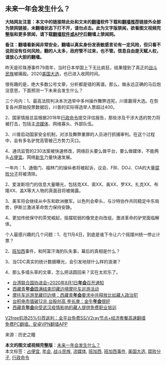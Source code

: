  <h2>未来一年会发生什么？</h2> <p class="notice"><b>大陆网友注意：本文中的链接除此处和文末的<a href="https://github.com/bannedbook/fanqiang" >翻墙</a>软件下载和<a href="https://github.com/killgcd/justmysocks/blob/master/README.md">翻墙推荐</a>链接外全部为禁网链接，未翻墙状态下打不开，请勿点击。此为文字版禁闻，欲看图文视频完整版和更多禁闻，请下载<a href="https://github.com/bannedbook/fanqiang">翻墙软件或APP</a>后翻墙上禁闻网。</p><p>备注：翻墙看新闻非常安全，翻墙以真实身份发表敏感言论有一定风险，但只看不说则没有任何风险，翻的人太多，政府管不过来，也不管。信息自由是天赋人权，请放心大胆的翻墙。</b></p>  <div class="entry"> <p>昨天是珍珠港事件79周年，当时日本举国上下无比疯狂，结果撞到了真正的<a href="https://www.bannedbook.org/bnews/tag/%e6%88%98%e6%96%97%e6%b0%91%e6%97%8f/" class="st_tag internal_tag" rel="tag" title="标签 战斗民族 下的日志">战斗民族</a>被痛殴。2020<a href="https://www.bannedbook.org/bnews/tag/%e7%be%8e%e5%9b%bd%e5%a4%a7%e9%80%89/" class="st_tag internal_tag" rel="tag" title="标签 美国大选 下的日志">美国大选</a>，也已进入收网时间。</p> <p>很有趣的是，绝大多数公号文章，分析都是错的离谱。那么，做永远正确的马后炮没意思，下面预测一下未来会发生什么？</p> <p>三个月内：1、最高法院判决本次选举中多州操作舞弊违宪，川普赢得大选。在恢复各州原始投票数据后，川普的实际得选举人票超过400。</p> <p>2、国家情报总监根据2018年<a href="https://www.bannedbook.org/bnews/tag/%E8%A1%8C%E6%94%BF%E5%91%BD%E4%BB%A4/" class="st_tag internal_tag" rel="tag" title="标签 行政命令 下的日志">行政命令</a>提交评估报告，那些涉及干涉大选的势力将被打击，包括主<a href="https://www.bannedbook.org/bnews/tag/%E6%B5%81%E5%AA%92%E4%BD%93/" class="st_tag internal_tag" rel="tag" title="标签 流媒体 下的日志">流媒体</a>、网络寡头、外部队伍。</p> <p>3、川普启动国家安全机制，对涉及舞弊重罪的人员进行抓捕审判。在这个过程中，会有多名驴党高管被己方势力灭口。</p>  <p>4、通讯监管的230法案被快速修改，网络巨头要么做平台，要么做媒体，不能两头<a href="https://www.bannedbook.org/bnews/tag/%E5%8D%A0%E4%BE%BF%E5%AE%9C/" class="st_tag internal_tag" rel="tag" title="标签 占便宜 下的日志">占便宜</a>。网络<span class='wp_keywordlink'><a href="https://www.bannedbook.org/forum2/topic1642.html" title="正见网《新生》" target="_blank">新生</a></span>力量快速发展。</p> <p>一年内：1、通俄门、福林门的操纵者将被起诉，议会、FBI、DOJ、CIA的大量<a href="https://www.bannedbook.org/bnews/tag/%e8%85%90%e8%b4%a5%e5%88%86%e5%ad%90/" class="st_tag internal_tag" rel="tag" title="标签 腐败分子 下的日志">腐败分子</a>将被清除。</p> <p>2、爱泼斯坦门的信息大量曝光，包括克XX、索XX、奥XX、罗XX、扎克XX、布隆XX、盖X等大人物的真面目将被揭露。</p> <p>3、美军将会继续从中东和欧洲撤军。以色列会牵头，与沙特协作共同稳定中东局势，伊斯兰激进革命势力保持安静。</p> <p>4、更加传统保守的茶党崛起，摇摆软弱的像党走向改组，激进革命的驴党面临解体。</p>  <p>个人最感兴趣的几个问题：1、在11月4日，到底是谁下令让六个摇摆州统一停止计票？</p> <p>2、<a href="https://www.bannedbook.org/bnews/tag/%E7%8F%AD%E5%8A%A0%E8%A5%BF/" class="st_tag internal_tag" rel="tag" title="标签 班加西 下的日志">班加西</a>事件，和阿富汗海豹队失事，幕后的真相是什么？</p> <p>3、当CDC真实的统计数据曝光，会引发地球什么样的浪潮？</p> <p>4、那么多墙头草的文章，怎么把话圆回来？实在太欢乐了。</p> <ul class='op-related-articles' title='相关阅读'> <li><a href='https://www.bannedbook.org/bnews/taiwannews/20201206/1443146.html' target='_blank'>台湾联合国协进会~2020年8月1日<b>年会</b>召开通知</a></li> <li><a href='https://www.bannedbook.org/bnews/renquan/xizang/20201124/1436341.html' target='_blank'>西藏青<b>年会</b>圆满结束印藏边境摩托车巡游活动</a></li> <li><a href='https://www.bannedbook.org/bnews/renquan/xizang/20201118/1433061.html' target='_blank'>摩托车巡游至藏印边境：西藏青<b>年会</b>要求中共释放比如藏人政治犯</a></li> <li><a href='https://www.bannedbook.org/bnews/taiwannews/20201117/1432297.html' target='_blank'>台积电市值破12兆 台股创高 李长庚：金牛<b>年会</b>很好</a></li> <li><a href='https://www.bannedbook.org/bnews/renquan/xizang/20201112/1430046.html' target='_blank'>西藏青<b>年会</b>向受武汉疫情影响的藏人提供免费职业培训</a></li> </ul> <p class="texttj"> <a href="https://github.com/bannedbook/fanqiang/wiki/V2ray%E6%9C%BA%E5%9C%BA" target="_blank">V2free机场25%引荐返利：全平台免费SS/V2ray节点+经济套餐高速翻墙</a><br/> <a href="https://github.com/bannedbook/fanqiang/wiki/%E7%A6%81%E9%97%BB%E7%BD%91%E5%AE%89%E5%8D%93%E7%BF%BB%E5%A2%99%E6%96%B0%E9%97%BBAPP" target="_blank">免费PC翻墙、安卓VPN翻墙APP</a></p><p> 来源：历史之瞳 </p> <a name='sharetosocial'></a>       <div><b>本文的图文或视频完整版</b>：<a href='https://www.bannedbook.org/bnews/comments/20201210/1445204.html'>未来一年会发生什么？</a></div>  </div><!--END ENTRY--> <div class="postfooter"> <div>本文标签：<a href="https://www.bannedbook.org/bnews/tag/%E5%8D%A0%E4%BE%BF%E5%AE%9C/" rel="tag">占便宜</a>, <a href="https://www.bannedbook.org/bnews/tag/%E5%B9%B4%E4%BC%9A/" rel="tag">年会</a>, <a href="https://www.bannedbook.org/bnews/tag/%e6%88%98%e6%96%97%e6%b0%91%e6%97%8f/" rel="tag">战斗民族</a>, <a href="https://www.bannedbook.org/bnews/tag/%E6%B5%81%E5%AA%92%E4%BD%93/" rel="tag">流媒体</a>, <a href="https://www.bannedbook.org/bnews/tag/%E7%8F%AD%E5%8A%A0%E8%A5%BF/" rel="tag">班加西</a>, <a href="https://www.bannedbook.org/bnews/tag/%E7%8F%AD%E5%8A%A0%E8%A5%BF%E4%BA%8B%E4%BB%B6/" rel="tag">班加西事件</a>, <a href="https://www.bannedbook.org/bnews/tag/%e7%be%8e%e5%9b%bd%e5%a4%a7%e9%80%89/" rel="tag">美国大选</a>, <a href="https://www.bannedbook.org/bnews/tag/%e8%85%90%e8%b4%a5%e5%88%86%e5%ad%90/" rel="tag">腐败分子</a>, <a href="https://www.bannedbook.org/bnews/tag/%E8%A1%8C%E6%94%BF%E5%91%BD%E4%BB%A4/" rel="tag">行政命令</a></div>  </div><!--END POSTFOOTER--> 
